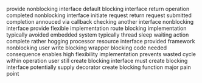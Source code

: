 provide nonblocking interface default blocking interface return operation completed nonblocking interface initiate request return request submitted completion annouced via callback checking another interface nonblocking interface provide flexible implementation route blocking implementation typically avoided embedded system typically thread sleep waiting action complete rather hogging processor resource interface provided framework nonblocking user write blocking wrapper blocking code needed consequence enables high flexibility implementation prevents wasted cycle within operation user still create blocking interface must create blocking interface potentially supply decorator create blocking function major pain point